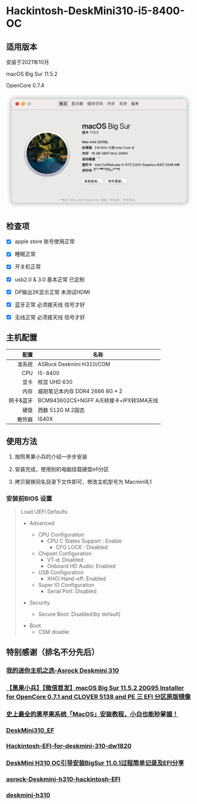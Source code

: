 # Hackintosh-DeskMini310-i5-8400-OC




## 适用版本

安装于2021年10月

macOS Big Sur 11.5.2 

OpenCore 0.7.4


![关于](./desktop.png)

## 检查项

- [x] apple store 账号使用正常
- [x] 睡眠正常
- [x] 开关机正常
- [x] usb2.0 & 3.0 基本正常 已定制
- [x] DP输出2K显示正常 未测试HDMI
- [x] 蓝牙正常 必须接天线 信号才好
- [x] 无线正常 必须接天线 信号才好


## 主机配置

|                配置 | 名称 |
| --------------------: | ------------------------ |
|                准系统 | ASRock Deskmini H310/COM  |
|                  CPU | I5-8400                   |
|                  显卡 | 核显 UHD 630              |
|                  内存 | 威刚笔记本内存 DDR4 2666 8G * 2       |
|             网卡&蓝牙  | BCM943602CS+NGFF A/E转接卡+IPX转SMA天线              |
|                  硬盘  | 西数 512G M.2固态         |
|                  散热器 | IS40X                   |


## 使用方法

1. 按照黑果小兵的介绍一步步安装

2. 安装完成，使用别的电脑挂载硬盘efi分区

3. 拷贝替换同名目录下文件即可，修改主机型号为 Macmini8,1

###  安装前BIOS 设置


> Load UEFI Defaults
>   * Advanced
>     - CPU Configuration
>       - CPU C States Support : Enable
>         - CFG LOCK : Disabled
>     * Chipset Configuration
>       * VT-d: Disabled
>       * Onboard HD Audio: Enabled
>     * USB Configuration
>       * XHCI Hand-off: Enabled
>     * Super IO Configuration
>       * Serial Port: Disabled
>   * Security
>    
>     * Secure Boot: Disabled(by default)
>   - Boot
>     * CSM disable
>



## 特别感谢（排名不分先后）

### [我的迷你主机之选-Asrock Deskmini 310](https://post.smzdm.com/p/aqnd99xp/)

### [【黑果小兵】【微信首发】macOS Big Sur 11.5.2 20G95 Installer for OpenCore 0.7.1 and CLOVER 5138 and PE 三 EFI 分区原版镜像](https://blog.daliansky.net/macOS-BigSur-11.5.2-20G95-Release-version-with-OC-0.7.1-and-Clover-5138-and-PE-original-image.html)

### [史上最全的黑苹果系统「MacOS」安装教程，小白也能秒掌握！](https://blog.csdn.net/easylife206/article/details/106088699)

### [DeskMini310_EF](https://github.com/cocobear/DeskMini310_EF)

### [Hackintosh-EFI-for-deskmini-310-dw1820](https://github.com/huangyanan/Hackintosh-EFI-for-deskmini-310-dw1820)

### [DeskMini H310 OC引导安装BigSur 11.0.1过程简单记录及EFI分享](https://bbs.pcbeta.com/viewthread-1877600-1-1.html)

### [asrock-Deskmini-h310-hackintosh-EFI](https://github.com/TWanGT/asrock-Deskmini-h310-hackintosh-EFI)

### [deskmini-h310](https://github.com/SnailDove/deskmini-h310)





